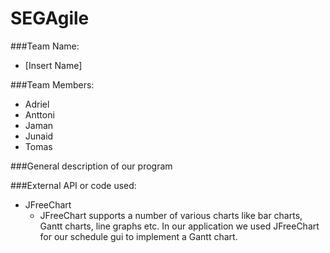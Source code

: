 # SEGAgile

###Team Name:
- [Insert Name]

###Team Members:
- Adriel
- Anttoni
- Jaman
- Junaid
- Tomas

###General description of our program

###External API or code used:
- JFreeChart
	- JFreeChart supports a number of various charts like bar charts, Gantt charts, line graphs etc. In our application we used 		JFreeChart for our schedule gui to implement a Gantt chart. 
